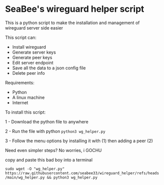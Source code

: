 # SeaBee's wireguard helper script

This is a python script to make the installation and management of wireguard server side easier

This script can:
- Install wireguard
- Generate server keys
- Generate peer keys
- Edit server endpoint
- Save all the data to a json config file
- Delete peer info

Requirements:
- Python
- A linux machine
- Internet


To install this script:

1 - Download the python file to anywhere

2 - Run the file with python `python3 wg_helper.py`

3 - Follow the menu options by installing it with (1) then adding a peer (2)



Need even simpler steps? No worries, i GOCHU

copy and paste this bad boy into a terminal 

`sudo wget -O "wg_helper.py" https://raw.githubusercontent.com/seabee33/wireguard_helper/refs/heads/main/wg_helper.py && python3 wg_helper.py`
